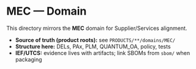 # MEC — Domain

This directory mirrors the **MEC** domain for Supplier/Services alignment.

- **Source of truth (product roots):** see `PRODUCTS/**/domains/MEC/`
- **Structure here:** DELs, PAx, PLM, QUANTUM_OA, policy, tests
- **IEF/UTCS:** evidence lives with artifacts; link SBOMs from `sbom/` when packaging
